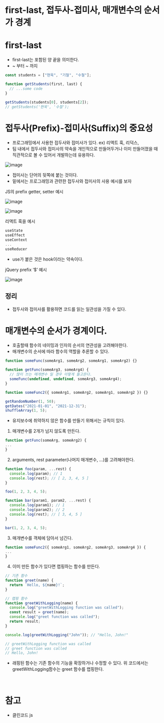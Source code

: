 # first-last, **접두사-접미사,** 매개변수의 순서가 경계

# first-last

- first-last는 포함된 양 끝을 의미한다.
- ~ 부터 ~ 까지

```jsx
const students = ["현욱", "기철", "수철"];

function getStudents(first, last) {
  // ...some code
}

getStudents(students[0], students[2]);
// getStudents('현욱', '수철');
```

# **접두사(Prefix)-접미사(Suffix)의 중요성**

- 프로그래밍에서 사용한 접두사와 접미사가 있다. ex) 리액트 훅, 리덕스,
- 팀 내에서 접두사와 접미사의 약속을 개인적으로 만들어두거나 이미 만들어졌을 때 직관적으로 볼 수 있어서 개발하는데 유용하다.

![image](https://github.com/KDT1-FE/KDT8-M1/assets/110236953/343dce68-db17-404a-b8e7-35c8c2b50567)

- 접미사는 단어의 뒷쪽에 붙는 것이다.
- 밑에서는 프로그래밍과 관련한 접두사와 접미사의 사용 예시를 보자

JS의 prefix getter, setter 예시

![image](https://github.com/KDT1-FE/KDT8-M1/assets/110236953/1dd026b1-d673-4deb-b1d5-52bcbb37f5c1)

![image](https://github.com/KDT1-FE/KDT8-M1/assets/110236953/c2adc913-0303-40a3-b5bd-377ec371f1c6)

리액트 훅을 예시

```jsx
useState
useEffect
useContext
...
useReducer
```

- use가 붙은 것은 hook이라는 약속이다.

jQuery prefix ‘$’ 예시

![image](https://github.com/KDT1-FE/KDT8-M1/assets/110236953/1bbf7216-2d9e-4ddc-9004-6f6ddef5f109)

## 정리

- 접두사와 접미사를 활용하면 코드를 읽는 일관성을 가질 수 있다.

# 매개변수의 순서가 경계이다.

- 호출할때 함수의 네이밍과 인자의 순서의 연관성을 고려해야한다.
- 매개변수의 순서에 따라 함수의 역할을 추론할 수 있다.

```jsx
function someFunc(someArg1, someArg2, someArg1, someArg2) {}

function getFunc(someArg3, someArg4) {
  // 많이 쓰는 매개변수 일 경우 이렇게 들고온다.
  someFunc(undefined, undefined, someArg3, someArg4);
}

function someFunc2({ someArg1, someArg2, someArg1, someArg2 }) {}

getRandomNumber(1, 50);
getDates("2021-01-01", "2021-12-31");
shuffleArray(1, 5);
```

- 유지보수에 취약하지 않은 함수를 만들기 위해서는 규칙이 있다.

1. 매개변수를 2개가 넘지 않도록 만든다.

```jsx
function getFunc(someArg, someArg2) {
...
}
```

2. arguments, rest parameter(나머지 매개변수, …)를 고려해야한다.

```jsx
function foo(param, ...rest) {
  console.log(param); // 1
  console.log(rest); // [ 2, 3, 4, 5 ]
}

foo(1, 2, 3, 4, 5);
```

```jsx
function bar(param1, param2, ...rest) {
  console.log(param1); // 1
  console.log(param2); // 2
  console.log(rest); // [ 3, 4, 5 ]
}

bar(1, 2, 3, 4, 5);
```

3. 매개변수를 객체에 담아서 넘긴다.

```jsx
function someFunc2({ someArg1, someArg2, someArg3, someArg4 }) {
...
}
```

4. 이미 만든 함수가 있다면 랩핑하는 함수를 만든다.

```jsx
// 기존 함수
function greet(name) {
  return `Hello, ${name}!`;
}

// 랩핑 함수
function greetWithLogging(name) {
  console.log("greetWithLogging function was called");
  const result = greet(name);
  console.log("greet function was called");
  return result;
}

console.log(greetWithLogging("John")); // "Hello, John!"

// greetWithLogging function was called
// greet function was called
// Hello, John!
```

- 래핑된 함수는 기존 함수의 기능을 확장하거나 수정할 수 있다. 위 코드에서는 greetWithLogging함수는 greet 함수를 랩핑한다.

<br>

# 참고

- 클린코드 js
